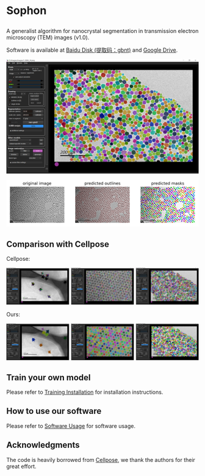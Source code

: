 # <p>  <b>Sophon </b> </p>

A generalist algorithm for nanocrystal segmentation in transmission electron microscopy (TEM) images (v1.0).

Software is available at [Baidu Disk (提取码：gbnt)](https://pan.baidu.com/s/1Q_3n1sHRCqzB56Sz54JSqw) and [Google Drive](https://drive.google.com/file/d/1-klszlNdlVBu8xbInkTYjnsokVglEOtr/view?usp=drive_link).

![Software](assets/software.png)

![Segmentation](assets/1-0001_visualization.png)

## Comparison with Cellpose

Cellpose:

![Segmentation](assets/comparison/cellpose-spec1.png)

Ours:

![Ours](assets/comparison/ours1.png)

## Train your own model

Please refer to [Training Installation](train/README.md) for installation instructions.

## How to use our software

Please refer to [Software Usage](docs/software.md) for software usage.

## Acknowledgments
The code is heavily borrowed from [Cellpose](https://github.com/MouseLand/cellpose), we thank the authors for their great effort.